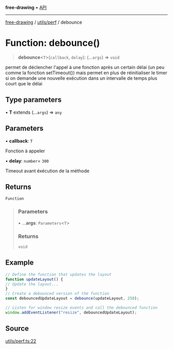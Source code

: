 **free-drawing** • [API](../../../README.md)

***

[free-drawing](../../../README.md) / [utils/perf](../README.md) / debounce

# Function: debounce()

> **debounce**\<`T`\>(`callback`, `delay`): (...`args`) => `void`

permet de déclencher l'appel à une fonction après un certain délai (un peu comme la fonction setTimeout())
mais permet en plus de réinitialiser le timer si on demande une nouvelle exécution dans un intervalle de temps plus court que le délai

## Type parameters

• **T** extends (...`args`) => `any`

## Parameters

• **callback**: `T`

Fonction à appeler

• **delay**: `number`= `300`

Timeout avant éxécution de la méthode

## Returns

`Function`

> ### Parameters
>
> • ...**args**: `Parameters`\<`T`\>
>
> ### Returns
>
> `void`
>

## Example

```ts
// Define the function that updates the layout
function updateLayout() {
// Update the layout...
}
// Create a debounced version of the function
const debouncedUpdateLayout = debounce(updateLayout, 250);

// Listen for window resize events and call the debounced function
window.addEventListener("resize", debouncedUpdateLayout);
```

## Source

[utils/perf.ts:22](https://github.com/fabienwnklr/free-drawing/blob/master/src/utils/perf.ts#L22)
